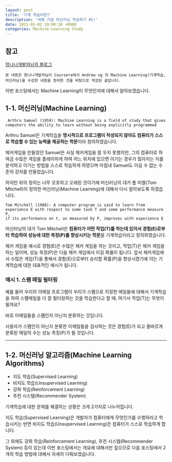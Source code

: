 ```yaml
---
layout: post
title: '기계 학습이란?'
description: '새해 기념 머신러닝 학습하기 #1!'
date: 2021-01-02 19:08:16 +0900
categories: Machine-Learning Study
---
```

## 참고
[망나니개발자님의 블로그][man]

    본 내용은 망나니개발자님이 Coursera에서 Andrew ng 의 Machine Learning(기계학습, 머신러닝)을 수강한 내용을 정리한 것을 바탕으로 작성된 글입니다. 

이번 포스팅에서는 Machine Learning이 무엇인지에 대해서 알아보겠습니다.

## 1-1. 머신러닝(Machine Learning)

     Arthru Samuel (1959): Machine Learning is a field of study that gives computers the ability to learn without being explicitly programmed

Arthru Samuel은 기계학습을 **명시적으로 프로그램이 작성되지 않아도 컴퓨터가 스스로 학습할 수 있는 능력을 제공하는 학문**이라 정의하였습니다. 

체커게임을 만들었던 Samuel은 사실 체커게임을 잘 두지 못했지만, 그의 컴퓨터로 하여금 수많은 게임을 플레이하게 하여 어느 위치에 있으면 이기는 경우가 많아지는 지를 분석하고 이기는 방법을 스스로 학습하게 하였으며 마침내 Samuel도 이길 수 없는 수준의 강자를 만들었습니다. 

하지만 위의 정의는 너무 모호하고 오래된 것이기에 머신러닝의 대가 톰 미첼(Tom Mitchell)이 정의한 머신러닝(Machine Learning)에 대해서 다시 알아보도록 하겠습니다.

    Tom Mitchell (1988): A computer program is said to learn from experience E with respect to some task T and some performance measure P,
    if its performance on t, as measured by P, improves with experience E

머신러닝의 대가 Tom Mitchell은 **컴퓨터가 어떤 작업(T)를 하는데 있어서 경험(E)로부터 학습하여 성능에 대한 측정(P)를 향상시키는 학문**을 기계학습이라고 정의하였습니다. 

체커 게임을 예시로 경험(E)은 수많은 체커 게임을 하는 것이고, 작업(T)은 체커 게임을 하는 일이며, 성능 측정(P)은 다음 체커 게임에서 이길 확룔이 됩니다. 앞서 체커게임에서 수많은 게임(T)을 통해서 경험(E)으로부터 승리할 확률(P)을 향상시켰기에 이는 기계학습에 대한 대표적인 예시가 됩니다.

### 예시 1. 스팸 메일 필터링
예를 들어 우리의 이메일 프로그램이 우리가 스팸으로 지정한 메일들에 대해서 기계학습을 하여 스팸메일을 더 잘 필터링하는 것을 학습한다고 할 때, 여기서 작업(T)는 무엇이 될까요?

바로 이메일들을 스팸인지 아닌지 분류하는 것입니다.

사용자가 스팸인지 아닌지 분류한 이메일들을 검사하는 것은 경험(E)가 되고 올바르게 분류된 메일의 수는 성능 측정(P)가 될 것입니다.

---

## 1-2. 머신러닝 알고리즘(Machine Learning Algorithms)
- 지도 학습(Supervised Learning)
- 비지도 학습(Unsupervised Learning)
- 강화 학습(Reinforcement Learning)
- 추천 시스템(Recommender System)
    
기계학습에 대한 문제를 해결하는 상황은 크게 2가지로 나누어집니다. 

지도 학습(Supervised Learning)은 개발자가 컴퓨터에게 무엇인가를 수행하라고 학습시키는 반면 비지도 학습(Unsupervised Learning)은 컴퓨터가 스스로 학습하게 합니다. 

그 외에도 강화 학습(Reinforcement Learning), 추천 시스템(Recommender System) 등이 있는데 이번 포스팅에서는 개요에 대해서만 짚으므로 다음 포스팅에서 2개의 학습 방법에 대해서 자세히 다뤄보겠습니다.




[man]: https://mangkyu.tistory.com/31?category=767742